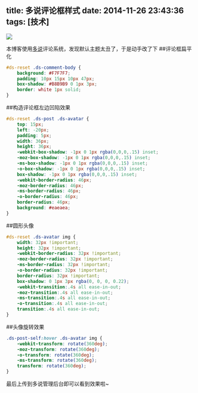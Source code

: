 title: 多说评论框样式
date: 2014-11-26 23:43:36
tags: [技术]
---
![](/resource/5.png)


本博客使用[多说](http://duoshuo.com/ "多说评论系统")评论系统，发现默认主题太丑了，于是动手改了下
##评论框扁平化
``` css
#ds-reset .ds-comment-body {
	background: #F7F7F7;
	padding: 10px 15px 10px 47px;
	box-shadow: #B8B9B9 0 1px 3px;
	border: white 1px solid;
}
```
##构造评论框左边凹陷效果
``` css
#ds-reset .ds-post .ds-avatar {
	top: 15px;
	left: -20px;
	padding: 5px;
	width: 36px;
	height: 36px;
	-webkit-box-shadow: -1px 0 1px rgba(0,0,0,.15) inset;
	-moz-box-shadow: -1px 0 1px rgba(0,0,0,.15) inset;
	-ms-box-shadow: -1px 0 1px rgba(0,0,0,.15) inset;
	-o-box-shadow: -1px 0 1px rgba(0,0,0,.15) inset;
	box-shadow: -1px 0 1px rgba(0,0,0,.15) inset;
	-webkit-border-radius: 46px;
	-moz-border-radius: 46px;
	-ms-border-radius: 46px;
	-o-border-radius: 46px;
	border-radius: 46px;
	background: #eaeaea;
}
```
##圆形头像
``` css
#ds-reset .ds-avatar img {
	width: 32px !important;
	height: 32px !important;
	-webkit-border-radius: 32px !important;
	-moz-border-radius: 32px !important;
	-ms-border-radius: 32px !important;
	-o-border-radius: 32px !important;
	border-radius: 32px !important;
	box-shadow: 0 1px 3px rgba(0, 0, 0, 0.22);
	-webkit-transition:.4s all ease-in-out;
	-moz-transition:.4s all ease-in-out;
	-ms-transition:.4s all ease-in-out;
	-o-transition:.4s all ease-in-out;
	transition:.4s all ease-in-out;
}
```
##头像旋转效果
``` css
.ds-post-self:hover .ds-avatar img {
	-webkit-transform: rotate(360deg);
	-moz-transform: rotate(360deg);
	-o-transform: rotate(360deg);
	-ms-transform: rotate(360deg);
	transform: rotate(360deg);
}
```

最后上传到多说管理后台即可以看到效果啦~

